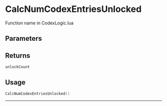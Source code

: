 # CalcNumCodexEntriesUnlocked

Function name in CodexLogic.lua

## Parameters

## Returns

`unlockCount`

## Usage

```lua
CalcNumCodexEntriesUnlocked()
```

---
